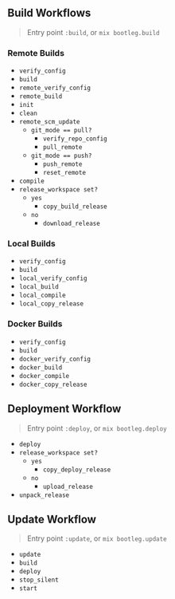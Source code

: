 ## Build Workflows
> Entry point `:build`, or `mix bootleg.build`

### Remote Builds
- `verify_config`
- `build`
- `remote_verify_config`
- `remote_build`
- `init`
- `clean`
- `remote_scm_update`
    - `git_mode == pull?`
        - `verify_repo_config`
        - `pull_remote`
    - `git_mode == push?`
        - `push_remote`
        - `reset_remote`
- `compile`
- `release_workspace set?`
    - `yes`
        - `copy_build_release`
    - `no`
        - `download_release`

### Local Builds
- `verify_config`
- `build`
- `local_verify_config`
- `local_build`
- `local_compile`
- `local_copy_release`

### Docker Builds
- `verify_config`
- `build`
- `docker_verify_config`
- `docker_build`
- `docker_compile`
- `docker_copy_release`

## Deployment Workflow
> Entry point `:deploy`, or `mix bootleg.deploy`

- `deploy`
- `release_workspace set?`
    - `yes`
        - `copy_deploy_release`
    - `no`
        - `upload_release`
- `unpack_release`

## Update Workflow
> Entry point `:update`, or `mix bootleg.update`

- `update`
- `build`
- `deploy`
- `stop_silent`
- `start`
